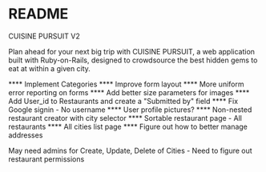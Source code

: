 # README
CUISINE PURSUIT V2

Plan ahead for your next big trip with CUISINE PURSUIT, a web application built with Ruby-on-Rails, 
designed to crowdsource the best hidden gems to eat at within a given city.


**** Implement Categories
**** Improve form layout
**** More uniform error reporting on forms
**** Add better size parameters for images
**** Add User_id to Restaurants and create a "Submitted by" field
**** Fix Google signin - No username
**** User profile pictures?
**** Non-nested restaurant creator with city selector
**** Sortable restaurant page - All restaurants
**** All cities list page
**** Figure out how to better manage addresses

May need admins for Create, Update, Delete of Cities - Need to figure out restaurant permissions